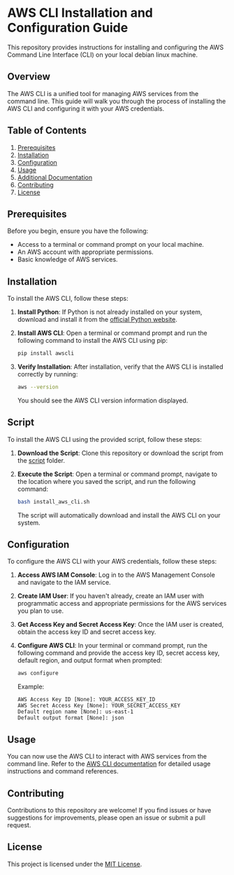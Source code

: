 # AWS CLI Installation and Configuration Guide

This repository provides instructions for installing and configuring the AWS Command Line Interface (CLI) on your local debian linux machine.

## Overview

The AWS CLI is a unified tool for managing AWS services from the command line. This guide will walk you through the process of installing the AWS CLI and configuring it with your AWS credentials.

## Table of Contents

1. [Prerequisites](#prerequisites)
2. [Installation](#installation)
3. [Configuration](#configuration)
4. [Usage](#usage)
5. [Additional Documentation](#additional-documentation)
6. [Contributing](#contributing)
7. [License](#license)

## Prerequisites

Before you begin, ensure you have the following:

- Access to a terminal or command prompt on your local machine.
- An AWS account with appropriate permissions.
- Basic knowledge of AWS services.

## Installation

To install the AWS CLI, follow these steps:

1. **Install Python**: If Python is not already installed on your system, download and install it from the [official Python website](https://www.python.org/downloads/).

2. **Install AWS CLI**: Open a terminal or command prompt and run the following command to install the AWS CLI using pip:

   ```bash
   pip install awscli
   ```

3. **Verify Installation**: After installation, verify that the AWS CLI is installed correctly by running:

   ```bash
   aws --version
   ```

   You should see the AWS CLI version information displayed.

## Script

To install the AWS CLI using the provided script, follow these steps:

1. **Download the Script**: Clone this repository or download the script from the [script](script/) folder.

2. **Execute the Script**: Open a terminal or command prompt, navigate to the location where you saved the script, and run the following command:

   ```bash
   bash install_aws_cli.sh
   ```

   The script will automatically download and install the AWS CLI on your system.

## Configuration

To configure the AWS CLI with your AWS credentials, follow these steps:

1. **Access AWS IAM Console**: Log in to the AWS Management Console and navigate to the IAM service.

2. **Create IAM User**: If you haven't already, create an IAM user with programmatic access and appropriate permissions for the AWS services you plan to use.

3. **Get Access Key and Secret Access Key**: Once the IAM user is created, obtain the access key ID and secret access key.

4. **Configure AWS CLI**: In your terminal or command prompt, run the following command and provide the access key ID, secret access key, default region, and output format when prompted:

   ```bash
   aws configure
   ```

   Example:
   ```plaintext
   AWS Access Key ID [None]: YOUR_ACCESS_KEY_ID
   AWS Secret Access Key [None]: YOUR_SECRET_ACCESS_KEY
   Default region name [None]: us-east-1
   Default output format [None]: json
   ```

## Usage

You can now use the AWS CLI to interact with AWS services from the command line. Refer to the [AWS CLI documentation](https://awscli.amazonaws.com/v2/documentation/api/latest/index.html) for detailed usage instructions and command references.

## Contributing

Contributions to this repository are welcome! If you find issues or have suggestions for improvements, please open an issue or submit a pull request.

## License

This project is licensed under the [MIT License](LICENSE).
